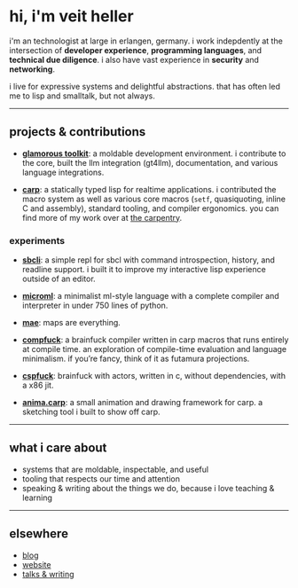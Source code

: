 # hi, i'm veit heller

i'm an technologist at large in erlangen, germany.
i work indepdently at the intersection of **developer experience**, **programming languages**, and **technical due diligence**.
i also have vast experience in **security** and **networking**.

i live for expressive systems and delightful abstractions. that has often led
me to lisp and smalltalk, but not always.

---

## projects & contributions

- [**glamorous toolkit**](https://github.com/feenkcom/gtoolkit): a moldable development environment.
  i contribute to the core, built the llm integration (gt4llm), documentation, and various language integrations.

- [**carp**](https://github.com/carp-lang/Carp): a statically typed lisp for realtime applications.
  i contributed the macro system as well as various core macros (`setf`, quasiquoting, inline C and assembly), standard tooling, and compiler ergonomics.
  you can find more of my work over at [the carpentry](https://github.com/carpentry-org).

### experiments

- [**sbcli**](https://github.com/hellerve/sbcli): a simple repl for sbcl with command introspection, history, and readline support.
  i built it to improve my interactive lisp experience outside of an editor.

- [**microml**](https://github.com/hellerve/microml): a minimalist ml-style language with a complete compiler and interpreter in under 750 lines of python.

- [**mae**](https://github.com/hellerve/mae): maps are everything.

- [**compfuck**](https://github.com/hellerve/compfuck): a brainfuck compiler written in carp macros that runs entirely at compile time.
  an exploration of compile-time evaluation and language minimalism. if you’re fancy, think of it as futamura projections.

- [**cspfuck**](https://github.com/hellerve/cspfuck): brainfuck with actors, written in c, without dependencies, with a x86 jit.

- [**anima.carp**](https://github.com/hellerve/anima.carp): a small animation and drawing framework for carp.
  a sketching tool i built to show off carp.

---

## what i care about

- systems that are moldable, inspectable, and useful
- tooling that respects our time and attention
- speaking & writing about the things we do, because i love teaching & learning

---

## elsewhere

- [blog](https://blog.veitheller.de)
- [website](https://veitheller.de)
- [talks & writing](https://veitheller.de/talks)
